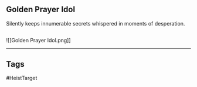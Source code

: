 ## Golden Prayer Idol
Silently keeps innumerable secrets whispered in moments of desperation.
## 
![[Golden Prayer Idol.png]]

---
## Tags
#HeistTarget